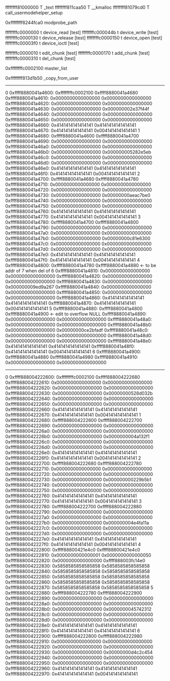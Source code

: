 ffffffff81000000 T _text
ffffffff811caa50 T __kmalloc
ffffffff81079cd0 T call_usermodehelper_setup

0xffffffff8244fca0 modprobe_path


ffffffffc0000000 t device_read  [test]
ffffffffc000044b t device_write [test]
ffffffffc0000130 t device_release       [test]
ffffffffc0000150 t device_open  [test]
ffffffffc00003f0 t device_ioctl [test]

ffffffffc0000010 t edit_chunk   [test]
ffffffffc0000170 t add_chunk    [test]
ffffffffc0000310 t del_chunk    [test]

0xffffffffc0002100 master_list

0xffffffff813d1b50 _copy_from_user

***********************************************
0
0xffff8880041a4600:     0xffffffffc0002100      0xffff8880041a4680
0xffff8880041a4610:     0x0000000000000000      0x0000000000000000
0xffff8880041a4620:     0x0000000000000000      0x0000000000000000
0xffff8880041a4630:     0x0000000000000000      0x000000002e37f44f
0xffff8880041a4640:     0x0000000000000000      0x0000000000000000
0xffff8880041a4650:     0x0000000000000000      0x0000000000000000
0xffff8880041a4660:     0x4141414141414141      0x4141414141414141
0xffff8880041a4670:     0x4141414141414141      0x0041414141414141
1
0xffff8880041a4680:     0xffff8880041a4600      0xffff8880041a4700
0xffff8880041a4690:     0x0000000000000000      0x0000000000000000
0xffff8880041a46a0:     0x0000000000000000      0x0000000000000000
0xffff8880041a46b0:     0x0000000000000000      0x000000005282e5eb
0xffff8880041a46c0:     0x0000000000000000      0x0000000000000000
0xffff8880041a46d0:     0x0000000000000000      0x0000000000000000
0xffff8880041a46e0:     0x4141414141414141      0x4141414141414141
0xffff8880041a46f0:     0x4141414141414141      0x0041414141414141
2
0xffff8880041a4700:     0xffff8880041a4680      0xffff8880041a4780
0xffff8880041a4710:     0x0000000000000000      0x0000000000000000
0xffff8880041a4720:     0x0000000000000000      0x0000000000000000
0xffff8880041a4730:     0x0000000000000000      0x00000000aeac7be0
0xffff8880041a4740:     0x0000000000000000      0x0000000000000000
0xffff8880041a4750:     0x0000000000000000      0x0000000000000000
0xffff8880041a4760:     0x4141414141414141      0x4141414141414141
0xffff8880041a4770:     0x4141414141414141      0x0041414141414141
3
0xffff8880041a4780:     0xffff8880041a4700      0xffff8880041a4800
0xffff8880041a4790:     0x0000000000000000      0x0000000000000000
0xffff8880041a47a0:     0x0000000000000000      0x0000000000000000
0xffff8880041a47b0:     0x0000000000000000      0x00000000c81e6300
0xffff8880041a47c0:     0x0000000000000000      0x0000000000000000
0xffff8880041a47d0:     0x0000000000000000      0x0000000000000000
0xffff8880041a47e0:     0x4141414141414141      0x4141414141414141
0xffff8880041a47f0:     0x4141414141414141      0x0041414141414141
4
0xffff8880041a4800:     0xffff8880041a4780      0xffff8880041a4880 <- to be addr of 7 when del of 6
0xffff8880041a4810:     0x0000000000000000      0x0000000000000000
0xffff8880041a4820:     0x0000000000000000      0x0000000000000000
0xffff8880041a4830:     0x0000000000000000      0x000000009ed9a267
0xffff8880041a4840:     0x0000000000000000      0x0000000000000000
0xffff8880041a4850:     0x0000000000000000      0x0000000000000000
0xffff8880041a4860:     0x4141414141414141      0x4141414141414141
0xffff8880041a4870:     0x4141414141414141      0x0041414141414141
5
0xffff8880041a4880:     0xffff8880041a4800      0xffff8880041a4900 <- edit to overflow NULL
0xffff8880041a4890:     0x0000000000000000      0x0000000000000000
0xffff8880041a48a0:     0x0000000000000000      0x0000000000000000
0xffff8880041a48b0:     0x0000000000000000      0x00000000ce2bfadf
0xffff8880041a48c0:     0x0000000000000000      0x0000000000000000
0xffff8880041a48d0:     0x0000000000000000      0x0000000000000000
0xffff8880041a48e0:     0x4141414141414141      0x4141414141414141
0xffff8880041a48f0:     0x4141414141414141      0x0041414141414141
6
0xffff8880041a4900:     0xffff8880041a4880      0xffff8880041a4980
0xffff8880041a4910:     0x0000000000000000      0x0000000000000000


****************************************************
0
0xffff888004222600:     0xffffffffc0002100      0xffff888004222680
0xffff888004222610:     0x0000000000000000      0x0000000000000000
0xffff888004222620:     0x0000000000000000      0x0000000000000000
0xffff888004222630:     0x0000000000000000      0x00000000528d032b
0xffff888004222640:     0x0000000000000000      0x0000000000000000
0xffff888004222650:     0x0000000000000000      0x0000000000000000
0xffff888004222660:     0x4141414141414141      0x4141414141414141
0xffff888004222670:     0x4141414141414141      0x0041414141414141
1
0xffff888004222680:     0xffff888004222600      0xffff888004222700
0xffff888004222690:     0x0000000000000000      0x0000000000000000
0xffff8880042226a0:     0x0000000000000000      0x0000000000000000
0xffff8880042226b0:     0x0000000000000000      0x0000000004a132f1
0xffff8880042226c0:     0x0000000000000000      0x0000000000000000
0xffff8880042226d0:     0x0000000000000000      0x0000000000000000
0xffff8880042226e0:     0x4141414141414141      0x4141414141414141
0xffff8880042226f0:     0x4141414141414141      0x0041414141414141
2
0xffff888004222700:     0xffff888004222680      0xffff888004222780
0xffff888004222710:     0x0000000000000000      0x0000000000000000
0xffff888004222720:     0x0000000000000000      0x0000000000000000
0xffff888004222730:     0x0000000000000000      0x000000000229b5b1
0xffff888004222740:     0x0000000000000000      0x0000000000000000
0xffff888004222750:     0x0000000000000000      0x0000000000000000
0xffff888004222760:     0x4141414141414141      0x4141414141414141
0xffff888004222770:     0x4141414141414141      0x0041414141414141
3
0xffff888004222780:     0xffff888004222700      0xffff888004222880
0xffff888004222790:     0x0000000000000000      0x0000000000000000
0xffff8880042227a0:     0x0000000000000000      0x0000000000000000
0xffff8880042227b0:     0x0000000000000000      0x000000004e4fa11a
0xffff8880042227c0:     0x0000000000000000      0x0000000000000000
0xffff8880042227d0:     0x0000000000000000      0x0000000000000000
0xffff8880042227e0:     0x4141414141414141      0x4141414141414141
0xffff8880042227f0:     0x4141414141414141      0x0041414141414141
4
0xffff888004222800:     0xffff88800421e4c0      0xffff88800421e4c0
0xffff888004222810:     0x0000000000000001      0x0000000000000050
0xffff888004222820:     0x0000000000000000      0xffff888003fc14e0
0xffff888004222830:     0x5858585858585858      0x5858585858585858
0xffff888004222840:     0x5858585858585858      0x5858585858585858
0xffff888004222850:     0x5858585858585858      0x5858585858585858
0xffff888004222860:     0x5858585858585858      0x5858585858585858
0xffff888004222870:     0x5858585858585858      0x5858585858585858
5
0xffff888004222880:     0xffff888004222780      0xffff888004222900
0xffff888004222890:     0x0000000000000000      0x0000000000000000
0xffff8880042228a0:     0x0000000000000000      0x0000000000000000
0xffff8880042228b0:     0x0000000000000000      0x0000000045742312
0xffff8880042228c0:     0x0000000000000000      0x0000000000000000
0xffff8880042228d0:     0x0000000000000000      0x0000000000000000
0xffff8880042228e0:     0x4141414141414141      0x4141414141414141
0xffff8880042228f0:     0x4141414141414141      0x4141414141414141
6
0xffff888004222900:     0xffff888004222800      0xffff888004222980
0xffff888004222910:     0x0000000000000000      0x0000000000000000
0xffff888004222920:     0x0000000000000000      0x0000000000000000
0xffff888004222930:     0x0000000000000000      0x00000000d4c2c454
0xffff888004222940:     0x0000000000000000      0x0000000000000000
0xffff888004222950:     0x0000000000000000      0x0000000000000000
0xffff888004222960:     0x4141414141414141      0x4141414141414141
0xffff888004222970:     0x4141414141414141      0x0041414141414141

